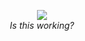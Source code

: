 <p align="center">
  <img src="https://github-readme-stats.vercel.app/api?username=huckinb&count_private=true&hide_border=true&show_icons=true&theme=tokyonight">
  <br><i>Is this working?</i>
</p>
